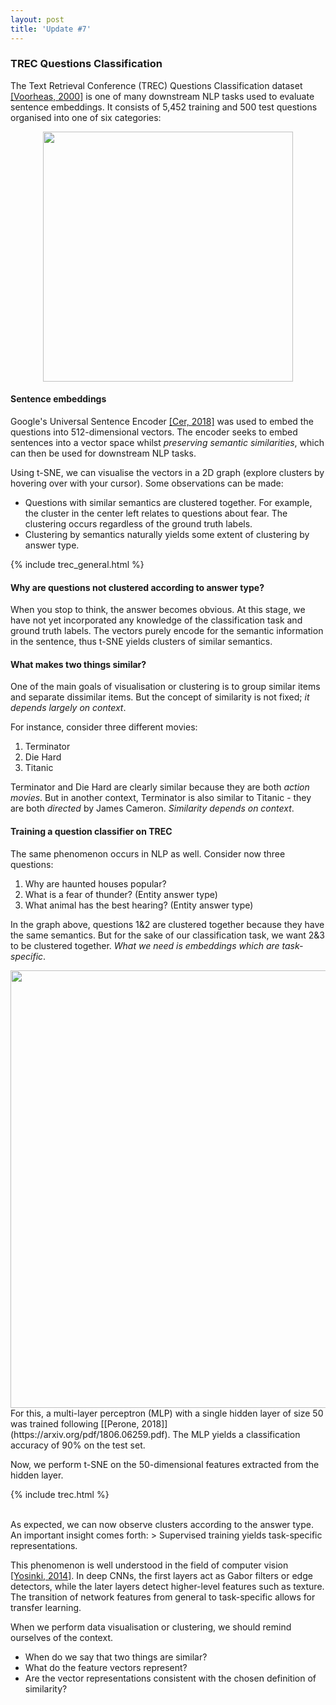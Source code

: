```yaml
---
layout: post
title: 'Update #7'
---
```

<html>
<head>
<link rel="stylesheet" href="https://cdn.pydata.org/bokeh/release/bokeh-0.12.15.min.css" type="text/css" />
<script type="text/javascript" src="https://cdn.pydata.org/bokeh/release/bokeh-0.12.15.min.js"></script>
</head>
</html>

### TREC Questions Classification
The Text Retrieval Conference (TREC) Questions Classification dataset [[Voorheas, 2000]](https://dl.acm.org/citation.cfm?id=345577) is one of many downstream NLP tasks used to evaluate sentence embeddings. It consists of 5,452 training and 500 test questions organised into one of six categories:
<center>
<img src="{{ site.baseurl }}/public/update_7/trec_samples.png" width="400">
</center>

#### Sentence embeddings
Google's Universal Sentence Encoder [[Cer, 2018]](https://arxiv.org/pdf/1803.11175.pdf) was used to embed the questions into 512-dimensional vectors. The encoder seeks to embed sentences into a vector space whilst _preserving semantic similarities_, which can then be used for downstream NLP tasks.  

Using t-SNE, we can visualise the vectors in a 2D graph (explore clusters by hovering over with your cursor). Some observations can be made:
* Questions with similar semantics are clustered together. For example, the cluster in the center left relates to questions about fear. The clustering occurs regardless of the ground truth labels. 
* Clustering by semantics naturally yields some extent of clustering by answer type. 

{% include trec_general.html  %}

#### Why are questions not clustered according to answer type?
When you stop to think, the answer becomes obvious. At this stage, we have not yet incorporated any knowledge of the classification task and ground truth labels. The vectors purely encode for the semantic information in the sentence, thus t-SNE yields clusters of similar semantics.

#### What makes two things similar?
One of the main goals of visualisation or clustering is to group similar items and separate dissimilar items. But the concept of similarity is not fixed; _it depends largely on context_. 

For instance, consider three different movies:
1. Terminator
2. Die Hard
3. Titanic

Terminator and Die Hard are clearly similar because they are both _action movies_. But in another context, Terminator is also similar to Titanic - they are both _directed_ by James Cameron. _Similarity depends on context_. 

#### Training a question classifier on TREC
The same phenomenon occurs in NLP as well. Consider now three questions:
1. Why are haunted houses popular?
2. What is a fear of thunder? (Entity answer type)
3. What animal has the best hearing? (Entity answer type)

In the graph above, questions 1&2 are clustered together because they have the same semantics. But for the sake of our classification task, we want 2&3 to be clustered together. _What we need is embeddings which are task-specific_.

<center>
<img src="{{ site.baseurl }}/public/update_7/mlp.png" width="700">
</center>
For this, a multi-layer perceptron (MLP) with a single hidden layer of size 50 was trained following [[Perone, 2018]](https://arxiv.org/pdf/1806.06259.pdf). The MLP yields a classification accuracy of 90% on the test set. 

Now, we perform t-SNE on the 50-dimensional features extracted from the hidden layer.

{% include trec.html  %}

<br>
As expected, we can now observe clusters according to the answer type. An important insight comes forth:
> Supervised training yields task-specific representations.

This phenomenon is well understood in the field of computer vision [[Yosinki, 2014]](https://arxiv.org/abs/1411.1792). In deep CNNs, the first layers act as Gabor filters or edge detectors, while the later layers detect higher-level features such as texture. The transition of network features from general to task-specific allows for transfer learning. 

When we perform data visualisation or clustering, we should remind ourselves of the context. 
* When do we say that two things are similar? 
* What do the feature vectors represent? 
* Are the vector representations consistent with the chosen definition of similarity?
